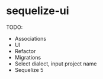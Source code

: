 # sequelize-ui

TODO:
- Associations
- UI
- Refactor
- Migrations
- Select dialect, input project name
- Sequelize 5
